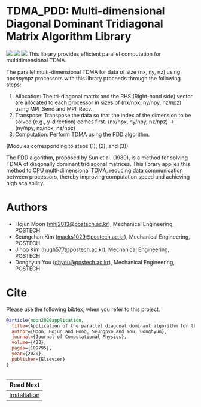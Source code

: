# TDMA_PDD: Multi-dimensional Diagonal Dominant Tridiagonal Matrix Algorithm Library
![](https://img.shields.io/badge/Fortran-Fortran_90-blue.svg)
[![](https://img.shields.io/badge/docs-passing-green.svg)](https://xccels.github.io/TDMA_PDD)
![](https://img.shields.io/badge/license-MIT_License-yellow.svg)
This library provides efficient parallel computation for multidimensional TDMA.

The parallel multi-dimensional TDMA for data of size (nx, ny, nz) using npx*npy*npz processors with this library proceeds through the following steps:

1.	Allocation: The tri-diagonal matrix and the RHS (Right-hand side) vector are allocated to each processor in sizes of (nx/npx, ny/npy, nz/npz) using MPI_Send and MPI_Recv.
2.	Transpose: Transpose the data so that the index of the dimension to be solved (e.g., y-direction) comes first.
(nx/npx, ny/npy, nz/npz) -> (ny/npy, nx/npx, nz/npz)
3.	Computation: Perform TDMA using the PDD algorithm.

(Modules corresponding to steps (1), (2), and (3))

The PDD algorithm, proposed by Sun et al. (1989), is a method for solving TDMA of diagonally dominant tridiagonal matrices. This library applies this method to CPU multi-dimensional TDMA, reducing data communication between processors, thereby improving computation speed and achieving high scalability.
 
# Authors
- Hojun Moon (mhj2013@postech.ac.kr), Mechanical Engineering, POSTECH
- Seungchan Kim (macks1029@postech.ac.kr), Mechanical Engineering, POSTECH
- Jihoo Kim (hugh577@postech.ac.kr), Mechanical Engineering, POSTECH
- Donghyun You (dhyou@postech.ac.kr), Mechanical Engineering, POSTECH

# Cite
Please use the following bibtex, when you refer to this project.

```bibtex
@article{moon2020application,
  title={Application of the parallel diagonal dominant algorithm for the incompressible Navier-Stokes equations},
  author={Moon, Hojun and Hong, Seungpyo and You, Donghyun},
  journal={Journal of Computational Physics},
  volume={423},
  pages={109795},
  year={2020},
  publisher={Elsevier}
}



```
<div class="section_buttons">

|                        Read Next |
|---------------------------------:|
| [Installation](2_installation.md) |

</div>
